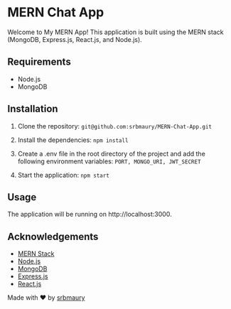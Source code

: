 # MERN Chat App

Welcome to My MERN App! This application is built using the MERN stack (MongoDB, Express.js, React.js, and Node.js).

## Requirements
- Node.js
- MongoDB

## Installation
1. Clone the repository: `git@github.com:srbmaury/MERN-Chat-App.git`
2. Install the dependencies: `npm install`
3. Create a .env file in the root directory of the project and add the following environment variables:  `PORT, MONGO_URI, JWT_SECRET`

4. Start the application: `npm start`

## Usage
The application will be running on http://localhost:3000.

## Acknowledgements
- [MERN Stack](https://mern.io/)
- [Node.js](https://nodejs.org/)
- [MongoDB](https://www.mongodb.com/)
- [Express.js](https://expressjs.com/)
- [React.js](https://reactjs.org/)

Made with ❤️ by [srbmaury](https://github.com/srbmaury)